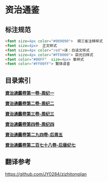 # 资治通鉴

## 标注规范
```html
<font size=4px color="#009090">  胡三省注释样式
<font size=4px>  正文样式
<font size=4px color="red">译：白话文样式
<font size=4px color="#FF8000"> 臣光曰样式
<font color="#00FF"  size=4px> 章样式
<font color="#FF00FF"> 繁体读音
```

## 目录索引

[**資治通鑑卷第一卷-周纪一**](https://github.com/gosaintmrc/zztj/blob/main/1-%E8%B3%87%E6%B2%BB%E9%80%9A%E9%91%91%E5%8D%B7%E7%AC%AC%E4%B8%80%E5%8D%B7-%E5%91%A8%E7%BA%AA%E4%B8%80.md)

[**資治通鑑卷第二卷-周纪二**](https://github.com/gosaintmrc/zztj/blob/main/2-%E8%B3%87%E6%B2%BB%E9%80%9A%E9%91%91%E5%8D%B7%E7%AC%AC%E4%BA%8C%E5%8D%B7-%E5%91%A8%E7%BA%AA%E4%BA%8C.md)

[**資治通鑑卷第三卷-周纪三**](https://github.com/gosaintmrc/zztj/blob/main/3-%E8%B3%87%E6%B2%BB%E9%80%9A%E9%91%91%E5%8D%B7%E7%AC%AC%E4%B8%89%E5%8D%B7-%E5%91%A8%E7%BA%AA%E4%B8%89.md)

[**資治通鑑卷第四卷-周纪四**](https://github.com/gosaintmrc/zztj/blob/main/4-%E8%B3%87%E6%B2%BB%E9%80%9A%E9%91%91%E5%8D%B7%E7%AC%AC%E5%9B%9B%E5%8D%B7-%E5%91%A8%E7%BA%AA%E5%9B%9B%20.md)

[**資治通鑑卷第二九四卷-后周五**](https://github.com/gosaintmrc/zztj/blob/main/294-%E8%B5%84%E6%B2%BB%E9%80%9A%E9%89%B4%E7%AC%AC%E4%BA%8C%E7%99%BE%E4%B9%9D%E5%8D%81%E5%9B%9B%E5%8D%B7-%E5%90%8E%E5%91%A8%E7%BA%AA%E4%BA%94.md)

[**資治通鑑卷第二百七十八卷-后唐纪七**](https://github.com/gosaintmrc/zztj/blob/main/278-%E8%B5%84%E6%B2%BB%E9%80%9A%E9%89%B4%E7%AC%AC%E4%BA%8C%E7%99%BE%E4%B8%83%E5%8D%81%E5%85%AB%E5%8D%B7-%E5%90%8E%E5%94%90%E7%BA%AA%E4%B8%83.md)

## 翻译参考

https://github.com/JY0284/zizhitongjian
